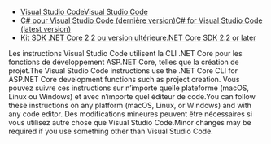 * [<span data-ttu-id="46083-101">Visual Studio Code</span><span class="sxs-lookup"><span data-stu-id="46083-101">Visual Studio Code</span></span>](https://code.visualstudio.com/download)
* [<span data-ttu-id="46083-102">C# pour Visual Studio Code (dernière version)</span><span class="sxs-lookup"><span data-stu-id="46083-102">C# for Visual Studio Code (latest version)</span></span>](https://marketplace.visualstudio.com/items?itemName=ms-vscode.csharp)
* [<span data-ttu-id="46083-103">Kit SDK .NET Core 2.2 ou version ultérieure</span><span class="sxs-lookup"><span data-stu-id="46083-103">.NET Core SDK 2.2 or later</span></span>](https://www.microsoft.com/net/download/all)

<span data-ttu-id="46083-104">Les instructions Visual Studio Code utilisent la CLI .NET Core pour les fonctions de développement ASP.NET Core, telles que la création de projet.</span><span class="sxs-lookup"><span data-stu-id="46083-104">The Visual Studio Code instructions use the .NET Core CLI for ASP.NET Core development functions such as project creation.</span></span> <span data-ttu-id="46083-105">Vous pouvez suivre ces instructions sur n’importe quelle plateforme (macOS, Linux ou Windows) et avec n’importe quel éditeur de code.</span><span class="sxs-lookup"><span data-stu-id="46083-105">You can follow these instructions on any platform (macOS, Linux, or Windows) and with any code editor.</span></span> <span data-ttu-id="46083-106">Des modifications mineures peuvent être nécessaires si vous utilisez autre chose que Visual Studio Code.</span><span class="sxs-lookup"><span data-stu-id="46083-106">Minor changes may be required if you use something other than Visual Studio Code.</span></span>
